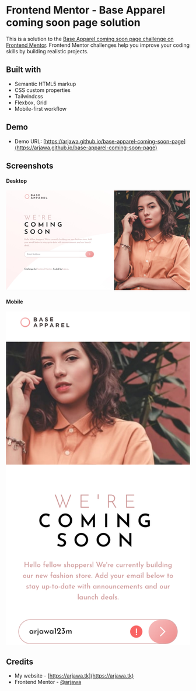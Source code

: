 # Frontend Mentor - Base Apparel coming soon page solution

This is a solution to the [Base Apparel coming soon page challenge on Frontend Mentor](https://www.frontendmentor.io/challenges/base-apparel-coming-soon-page-5d46b47f8db8a7063f9331a0). Frontend Mentor challenges help you improve your coding skills by building realistic projects. 

## Built with

- Semantic HTML5 markup
- CSS custom properties
- Tailwindcss
- Flexbox, Grid
- Mobile-first workflow

## Demo

- Demo URL: [https://arjawa.github.io/base-apparel-coming-soon-page](https://arjawa.github.io/base-apparel-coming-soon-page)

## Screenshots

#### Desktop
![Desktop version](screenshots/base_apparel_desktop.jpg)
#### Mobile
![Mobile version](screenshots/base_apparel_mobile.png)

## Credits

- My website - [https://arjawa.tk](https://arjawa.tk)
- Frontend Mentor - [@arjawa](https://www.frontendmentor.io/profile/arjawa)
